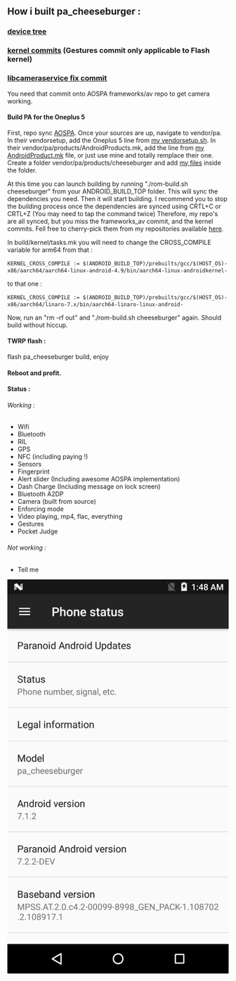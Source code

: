 ## How i built pa_cheeseburger :

### [device tree](https://github.com/dekefake/android_device_oneplus_cheeseburger)

### [kernel commits](https://github.com/dekefake/oneplus5/commits/7.1.x-flash-custom) (Gestures commit only applicable to Flash kernel)

### [libcameraservice fix commit](https://github.com/dekefake/android_frameworks_av/commit/e238929654f52317ddc1cc49964c6fdebb85a6ff)
You need that commit onto AOSPA frameworks/av repo to get camera working.

#### Build PA for the Oneplus 5
First, repo sync [AOSPA](https://github.com/AOSPA/manifest).
Once your sources are up, navigate to vendor/pa.
In their vendorsetup, add the Oneplus 5 line from [my vendorsetup.sh](https://raw.githubusercontent.com/dekefake/vendor_pa-cheeseburger/master/vendorsetup.sh).
In their vendor/pa/products/AndroidProducts.mk, add the line from [my AndroidProduct.mk](https://raw.githubusercontent.com/dekefake/vendor_pa-cheeseburger/master/products/AndroidProducts.mk) file, or just use mine and totally remplace their one. Create a folder vendor/pa/products/cheeseburger and add [my files](https://github.com/dekefake/vendor_pa-cheeseburger/tree/master/products/cheeseburger) inside the folder.

At this time you can launch building by running "./rom-build.sh cheeseburger" from your ANDROID_BUILD_TOP folder. This will sync the dependencies you need. Then it will start building. I recommend you to stop the building process once the dependencies are synced using CRTL+C or CRTL+Z (You may need to tap the command twice)
Therefore, my repo's are all synced, but you miss the frameworks_av commit, and the kernel commits. Fell free to cherry-pick them from my repositories available [here](https://github.com/dekefake?tab=repositories).

In build/kernel/tasks.mk you will need to change the CROSS_COMPILE variable for arm64 from that :
````
KERNEL_CROSS_COMPILE := $(ANDROID_BUILD_TOP)/prebuilts/gcc/$(HOST_OS)-x86/aarch64/aarch64-linux-android-4.9/bin/aarch64-linux-androidkernel-
````
to that one :
````
KERNEL_CROSS_COMPILE := $(ANDROID_BUILD_TOP)/prebuilts/gcc/$(HOST_OS)-x86/aarch64/linaro-7.x/bin/aarch64-linaro-linux-android-
````

Now, run an "rm -rf out" and "./rom-build.sh cheeseburger" again. Should build without hiccup.


#### TWRP flash :
flash pa_cheeseburger build, enjoy

#### Reboot and profit.

#### Status :
###### Working :
* Wifi
* Bluetooth
* RIL
* GPS
* NFC (including paying !)
* Sensors
* Fingerprint
* Alert slider (Including awesome AOSPA implementation)
* Dash Charge (Including message on lock screen)
* Bluetooth A2DP
* Camera (built from source)
* Enforcing mode
* Video playing, mp4, flac, everything
* Gestures
* Pocket Judge

###### Not working :
* Tell me

![About Phone](https://raw.githubusercontent.com/dekefake/vendor_pa-cheeseburger/master/about.png)



